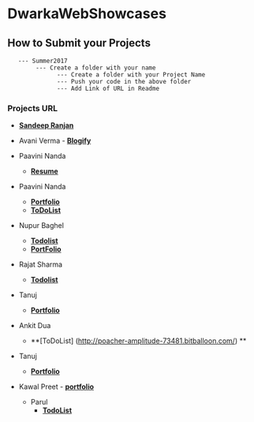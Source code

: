 # DwarkaWebShowcases

## How to Submit your Projects
       --- Summer2017
            --- Create a folder with your name 
                  --- Create a folder with your Project Name 
                  --- Push your code in the above folder
                  --- Add Link of URL in Readme 

### Projects URL
 - **[Sandeep Ranjan](https://github.com/srsandy/DwarkaWebShowcases/tree/master/Summer2017/Sandeep%20Ranjan/Expenso)**
 - Avani Verma 
       - **[Blogify](http://blogify-version4.bitballoon.com/)**

- Paavini Nanda
    - **[Resume](lifeguard-runouts-78461.bitballoon.com)**
    


 - Paavini Nanda
    - **[Portfolio](http://lifeguard-runouts-78461.bitballoon.com/)**
    - **[ToDoList](http://reporter-goat-24368.bitballoon.com/)**
 - Nupur Baghel
 	  - **[Todolist](http://mercenary-cheetah-86354.bitballoon.com/)**
 	  - **[PortFolio](http://coordinator-bird-67045.bitballoon.com/)**
- Rajat Sharma
    - **[Todolist](http://to-do-list-by-rajat.bitballoon.com)**

 - Tanuj
	  - **[Portfolio](http://carpenter-stretchers-20738.bitballoon.com/)**

- Ankit Dua
	- **[ToDoList] (http://poacher-amplitude-73481.bitballoon.com/) **

 - Tanuj
	  - **[Portfolio](http://carpenter-stretchers-20738.bitballoon.com/)**

- Kawal Preet 
	  - **[portfolio](https://story-teller-joseph-73622.bitballoon.com)**
    
  - Parul
    - **[TodoList](https://sentry-porcupine-65848.bitballoon.com)**


       
       
